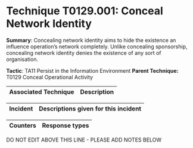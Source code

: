 # Technique T0129.001: Conceal Network Identity

**Summary**: Concealing network identity aims to hide the existence an influence operation’s network completely. Unlike concealing sponsorship, concealing network identity denies the existence of any sort of organisation.

**Tactic**: TA11 Persist in the Information Environment            **Parent Technique:** T0129 Conceal Operational Activity


| Associated Technique | Description |
| --------- | ------------------------- |



| Incident | Descriptions given for this incident |
| -------- | -------------------- |



| Counters | Response types |
| -------- | -------------- |


DO NOT EDIT ABOVE THIS LINE - PLEASE ADD NOTES BELOW